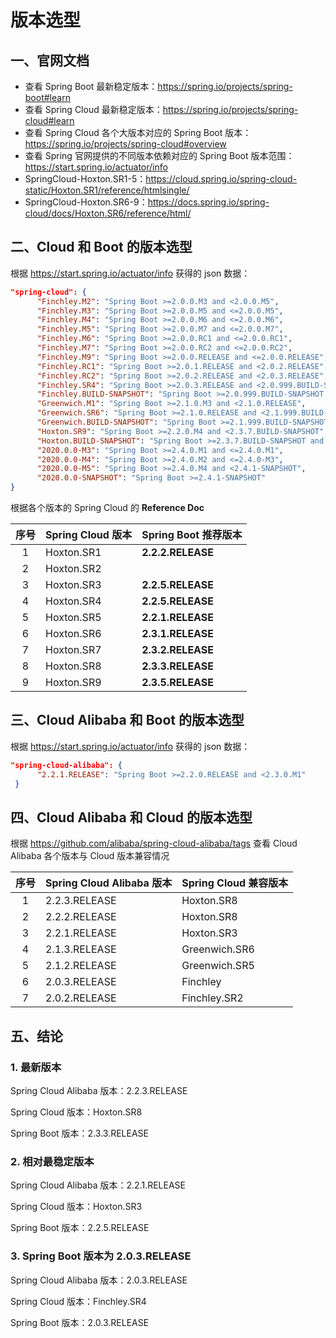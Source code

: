# 版本选型



## 一、官网文档

+ 查看 Spring Boot 最新稳定版本：https://spring.io/projects/spring-boot#learn
+ 查看 Spring Cloud 最新稳定版本：https://spring.io/projects/spring-cloud#learn
+ 查看 Spring Cloud 各个大版本对应的 Spring Boot 版本：https://spring.io/projects/spring-cloud#overview
+ 查看 Spring 官网提供的不同版本依赖对应的 Spring Boot 版本范围：https://start.spring.io/actuator/info
+ SpringCloud-Hoxton.SR1-5：https://cloud.spring.io/spring-cloud-static/Hoxton.SR1/reference/htmlsingle/
+ SpringCloud-Hoxton.SR6-9：https://docs.spring.io/spring-cloud/docs/Hoxton.SR6/reference/html/



## 二、Cloud 和 Boot 的版本选型



根据 https://start.spring.io/actuator/info 获得的 json 数据：

```json
"spring-cloud": {
      "Finchley.M2": "Spring Boot >=2.0.0.M3 and <2.0.0.M5",
      "Finchley.M3": "Spring Boot >=2.0.0.M5 and <=2.0.0.M5",
      "Finchley.M4": "Spring Boot >=2.0.0.M6 and <=2.0.0.M6",
      "Finchley.M5": "Spring Boot >=2.0.0.M7 and <=2.0.0.M7",
      "Finchley.M6": "Spring Boot >=2.0.0.RC1 and <=2.0.0.RC1",
      "Finchley.M7": "Spring Boot >=2.0.0.RC2 and <=2.0.0.RC2",
      "Finchley.M9": "Spring Boot >=2.0.0.RELEASE and <=2.0.0.RELEASE",
      "Finchley.RC1": "Spring Boot >=2.0.1.RELEASE and <2.0.2.RELEASE",
      "Finchley.RC2": "Spring Boot >=2.0.2.RELEASE and <2.0.3.RELEASE",
      "Finchley.SR4": "Spring Boot >=2.0.3.RELEASE and <2.0.999.BUILD-SNAPSHOT",
      "Finchley.BUILD-SNAPSHOT": "Spring Boot >=2.0.999.BUILD-SNAPSHOT and <2.1.0.M3",
      "Greenwich.M1": "Spring Boot >=2.1.0.M3 and <2.1.0.RELEASE",
      "Greenwich.SR6": "Spring Boot >=2.1.0.RELEASE and <2.1.999.BUILD-SNAPSHOT",
      "Greenwich.BUILD-SNAPSHOT": "Spring Boot >=2.1.999.BUILD-SNAPSHOT and <2.2.0.M4",
      "Hoxton.SR9": "Spring Boot >=2.2.0.M4 and <2.3.7.BUILD-SNAPSHOT",
      "Hoxton.BUILD-SNAPSHOT": "Spring Boot >=2.3.7.BUILD-SNAPSHOT and <2.4.0.M1",
      "2020.0.0-M3": "Spring Boot >=2.4.0.M1 and <=2.4.0.M1",
      "2020.0.0-M4": "Spring Boot >=2.4.0.M2 and <=2.4.0-M3",
      "2020.0.0-M5": "Spring Boot >=2.4.0.M4 and <2.4.1-SNAPSHOT",
      "2020.0.0-SNAPSHOT": "Spring Boot >=2.4.1-SNAPSHOT"
}
```



根据各个版本的 Spring Cloud 的 **Reference Doc**

| 序号 | Spring Cloud 版本 | Spring Boot 推荐版本 |
| :--: | :---------------- | -------------------- |
|  1   | Hoxton.SR1        | **2.2.2.RELEASE**    |
|  2   | Hoxton.SR2        |                      |
|  3   | Hoxton.SR3        | **2.2.5.RELEASE**    |
|  4   | Hoxton.SR4        | **2.2.5.RELEASE**    |
|  5   | Hoxton.SR5        | **2.2.1.RELEASE**    |
|  6   | Hoxton.SR6        | **2.3.1.RELEASE**    |
|  7   | Hoxton.SR7        | **2.3.2.RELEASE**    |
|  8   | Hoxton.SR8        | **2.3.3.RELEASE**    |
|  9   | Hoxton.SR9        | **2.3.5.RELEASE**    |



## 三、Cloud Alibaba 和 Boot 的版本选型



根据 https://start.spring.io/actuator/info 获得的 json 数据：

```json
"spring-cloud-alibaba": {
      "2.2.1.RELEASE": "Spring Boot >=2.2.0.RELEASE and <2.3.0.M1"
 }
```





## 四、Cloud Alibaba 和 Cloud 的版本选型



根据 https://github.com/alibaba/spring-cloud-alibaba/tags 查看 Cloud Alibaba 各个版本与 Cloud 版本兼容情况

| 序号 | Spring Cloud Alibaba 版本 | Spring Cloud 兼容版本 |
| :--: | ------------------------- | --------------------- |
|  1   | 2.2.3.RELEASE             | Hoxton.SR8            |
|  2   | 2.2.2.RELEASE             | Hoxton.SR8            |
|  3   | 2.2.1.RELEASE             | Hoxton.SR3            |
|  4   | 2.1.3.RELEASE             | Greenwich.SR6         |
|  5   | 2.1.2.RELEASE             | Greenwich.SR5         |
|  6   | 2.0.3.RELEASE             | Finchley              |
|  7   | 2.0.2.RELEASE             | Finchley.SR2          |



## 五、结论

### 1. 最新版本

Spring Cloud Alibaba 版本：2.2.3.RELEASE

Spring Cloud 版本：Hoxton.SR8

Spring Boot 版本：2.3.3.RELEASE



### 2. 相对最稳定版本

Spring Cloud Alibaba 版本：2.2.1.RELEASE

Spring Cloud 版本：Hoxton.SR3

Spring Boot 版本：2.2.5.RELEASE



### 3. Spring Boot 版本为 2.0.3.RELEASE

Spring Cloud Alibaba 版本：2.0.3.RELEASE

Spring Cloud 版本：Finchley.SR4

Spring Boot 版本：2.0.3.RELEASE



